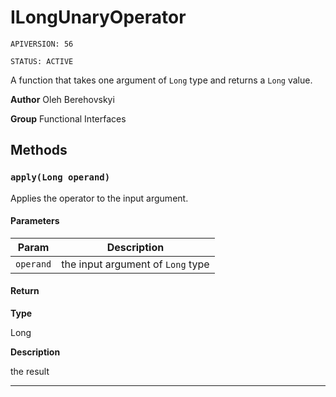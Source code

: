 # ILongUnaryOperator

`APIVERSION: 56`

`STATUS: ACTIVE`

A function that takes one argument of `Long` type and returns a `Long` value.


**Author** Oleh Berehovskyi


**Group** Functional Interfaces

## Methods
### `apply(Long operand)`

Applies the operator to the input argument.

#### Parameters
|Param|Description|
|---|---|
|`operand`|the input argument of `Long` type|

#### Return

**Type**

Long

**Description**

the result

---
